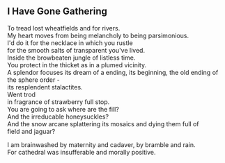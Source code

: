 I Have Gone Gathering
---------------------
To tread lost wheatfields and for rivers.  
My heart moves from being melancholy to being parsimonious.  
I'd do it for the necklace in which you rustle  
for the smooth salts of transparent you've lived.  
Inside the browbeaten jungle of listless time.  
You protect in the thicket as in a plumed vicinity.  
A splendor focuses its dream of a ending, its beginning, the old ending of the sphere order -  
its resplendent stalactites.  
Went trod  
in fragrance of strawberry full stop.  
You are going to ask where are the fill?  
And the irreducable honeysuckles?  
And the snow arcane splattering its mosaics and dying them full of  
field and jaguar?  
  
I am brainwashed by maternity and cadaver, by bramble and rain.  
For cathedral was insufferable and morally positive.  
